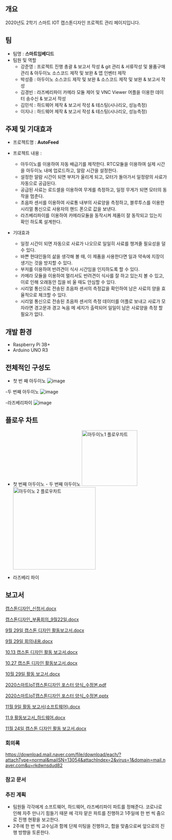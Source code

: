 


## 개요
2020년도 2학기 스마트 IOT 캡스톤디자인 프로젝트 관리 페이지입니다.
## 팀
- 팀명 : **스마트임베디드**
- 팀원 및 역할
    - 강준영 : 프로젝트 진행 총괄 & 보고서 작성 & git 관리  & 서류작성 및 물품구매 관리 & 아두이노 소스코드 제작 및 보완 & 앱 인벤터 제작
    - 박성중 : 아두이노 소스코드 제작 및 보완 & 소스코드 제작 및 보완 & 보고서 작성
    - 김경빈 : 라즈베리파이 카메라 모듈 제어 및 VNC Viewer 어플을 이용한 데이터 송수신 & 보고서 작성
    - 김민석 : 하드웨어 제작 & 보고서 작성 & 테스팅(시나리오, 성능측정) 
    - 이지나 : 하드웨어 제작 & 보고서 작성 & 테스팅(시나리오, 성능측정)
    
## 주제 및 기대효과
  - 프로젝트명 : **AutoFeed**
  
  - 프로젝트 내용 :
    - 아두이노를 이용하여 자동 배급기를 제작한다. RTC모듈을 이용하여 실제 시간을 아두이노 내에 업로드하고,         알람 시간을 설정한다.
    - 설정한 알람 시간이 되면 부저가 울리게 되고, 모터가 돌아가서 일정량의 사료가 자동으로 공급된다.
    - 공급된 사료는 로드셀을 이용하여 무게를 측정하고, 일정 무게가 되면 모터의 동작을 멈춘다.
    - 초음파 센서를 이용하여 사료통 내부의 사료양을 측정하고, 블루투스를 이용한 시리얼 통신으로 사용자의 핸드       폰으로 값을 보낸다.
    - 라즈베리파이를 이용하여 카메라모듈을 동작시켜 제품이 잘 동작되고 있는지 확인 하도록 설계한다.
  
  - 기대효과
    - 일정 시간이 되면 자동으로 사료가 나오므로 일일히 사료를 챙겨줄 필요성을 덜 수 있다.
    - 바쁜 현대인들의 삶을 생각해 볼 때, 이 제품을 사용한다면 일과 약속에 지장이 생기는 것을 방지할 수 있다.
    - 부저를 이용하여 반려견이 식사 시간임을 인지하도록 할 수 있다.
    - 카메라 모듈을 이용하여 멀리서도 반려견이 식사를 잘 하고 있는지 볼 수 있고, 이로 인해 오래동안 집을 비       울 때도 안심할 수 있다.
    - 시리얼 통신으로 전송된 초음파 센서의 측정값을 확인하여 남은 사료의 양을 효율적으로 체크할 수 있다.
    - 시리얼 통신으로 전송된 초음파 센서의 측정 데이터를 어플로 보내고 사료가 모자라면 경고문과 경고 녹음 메       세지가 출력되어 일일이 남은 사료양을 측정 할 필요가 없다.
## 개발 환경

  - Raspberry Pi 3B+
  - Arduino UNO R3 

## 전체적인 구성도
- 첫 번 째 아두이노
![image](https://user-images.githubusercontent.com/71344823/94539919-d2c30e00-0280-11eb-9185-7e7012eeb095.png)

-두 번째 아두이노
![image](https://user-images.githubusercontent.com/71344823/96357282-e8677d00-1134-11eb-9c2b-0fb40999b85d.png)


-라즈베리파이
![image](https://user-images.githubusercontent.com/71344823/94540017-ef5f4600-0280-11eb-817a-41a7058ca417.png)

## 플로우 차트
- 첫 번째 아두이노                 - 두 번째 아두이노
<img width="173" alt="아두이노1 플로우차트" src="https://user-images.githubusercontent.com/71344823/100492984-d0443e00-3175-11eb-9968-98a6d7cb7911.PNG">    <img width="257" alt="아두이노 2 플로우차트" src="https://user-images.githubusercontent.com/71344823/100492994-e8b45880-3175-11eb-8bce-ad49d1ba6061.PNG">




- 라즈베리 파이


## 보고서 
[캡스톤디자인_신청서.docx](https://github.com/JUNYOUNG96/AutoFeed/files/5276358/_.docx)

[캡스톤디자인_부품회의_9월22일.docx](https://github.com/JUNYOUNG96/AutoFeed/files/5276366/_._9.22.docx)

[9월 29일 캡스톤 디자인 활동보고서.docx](https://github.com/JUNYOUNG96/AutoFeed/files/5297822/9.29.docx)

[9월 29일 회의내용.docx](https://github.com/JUNYOUNG96/AutoFeed/files/5297820/9.29.docx)

[10.13 캡스톤 디자인 활동 보고서.docx](https://github.com/JUNYOUNG96/AutoFeed/files/5458766/10.13.docx)

[10.27 캡스톤 디자인 활동보고서.docx](https://github.com/JUNYOUNG96/AutoFeed/files/5458767/10.27.docx)

[10월 29일 활동 보고서.docx](https://github.com/JUNYOUNG96/AutoFeed/files/5458770/10.29.docx)

[2020스마트IoT캡스톤디자인 포스터 양식_수정본.pdf](https://github.com/JUNYOUNG96/AutoFeed/files/5458771/2020.IoT._.pdf)

[2020스마트IoT캡스톤디자인 포스터 양식_수정본.pptx](https://github.com/JUNYOUNG96/AutoFeed/files/5458773/2020.IoT._.pptx)

[11월 9일 활동 보고서(소프트웨어).docx](https://github.com/JUNYOUNG96/AutoFeed/files/5506494/11.9.docx)

[11.9 활동보고서_하드웨어.docx](https://github.com/JUNYOUNG96/AutoFeed/files/5610015/11.9._.docx)

[11월 24일 캡스톤 디자인 활동 보고서.docx](https://github.com/JUNYOUNG96/AutoFeed/files/5610014/11.24.docx)

### 회의록 

https://download.mail.naver.com/file/download/each/?attachType=normal&mailSN=13054&attachIndex=2&virus=1&domain=mail.naver.com&u=rkdwnsdud82


### 참고 문서

### 추진 계획
 - 팀원들 각각에게 소프트웨어, 하드웨어, 라즈베리파이 파트를 정해준다. 코로나로 인해 자주 만나기 힘들기 때문    에 각자 맡은 파트를 진행하고 1주일에 한 번 씩 줌으로 진행 현황을 보고한다.
 - 2주에 한 번 씩 교수님과 함께 단체 미팅을 진행하고, 합을 맞춤으로써 앞으로의 진행 방향을 토론한다.

